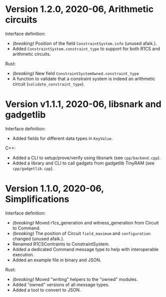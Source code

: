 # Version 1.2.0, 2020-06, Arithmetic circuits

Interface definition:
- *(breaking)* Position of the field `ConstraintSystem.info` (unused afaik.).
- Added `ConstraintSystem.constraint_type` to support for both R1CS and arithmetic circuits.

Rust:
- *(breaking)* New field `ConstraintSystemOwned.constraint_type`
- A function to validate that a constraint system is indeed an arithmetic circuit (`validate_constraint_type`).


# Version v1.1.1, 2020-06, libsnark and gadgetlib

Interface definition:
- Added fields for different data types in `KeyValue`.

C++:
- Added a CLI to setup/prove/verify using libsnark (see `cpp/backend.cpp`).
- Added a library and CLI to call gadgets from gadgetlib TinyRAM (see `cpp/gadgetlib.cpp`).


# Version 1.1.0, 2020-06, Simplifications

Interface definition:
- *(breaking)* Moved r1cs_generation and witness_generation from Circuit to Command.
- *(breaking)* The position of Circuit `field_maximum` and `configuration` changed (unused afaik.).
- Renamed R1CSContraints to ConstraintSystem.
- Added a dedicated Command message type to help with interoperable execution.
- Added an example file in binary and JSON.

Rust:
- *(breaking)* Moved "writing" helpers to the "owned" modules.
- Added "owned" versions of all message types.
- Added a tool to convert to JSON.
